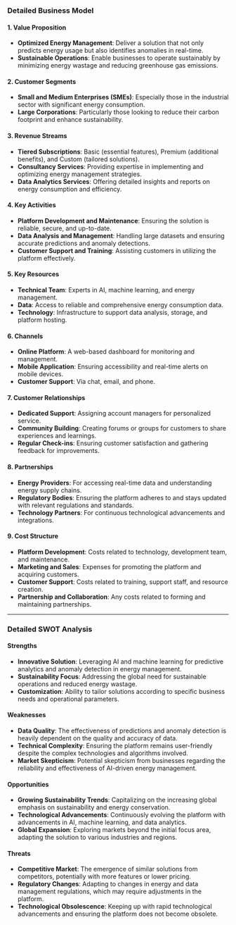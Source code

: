 ### Detailed Business Model

#### 1. Value Proposition
- **Optimized Energy Management**: Deliver a solution that not only predicts energy usage but also identifies anomalies in real-time.
- **Sustainable Operations**: Enable businesses to operate sustainably by minimizing energy wastage and reducing greenhouse gas emissions.
  
#### 2. Customer Segments
- **Small and Medium Enterprises (SMEs)**: Especially those in the industrial sector with significant energy consumption.
- **Large Corporations**: Particularly those looking to reduce their carbon footprint and enhance sustainability.
  
#### 3. Revenue Streams
- **Tiered Subscriptions**: Basic (essential features), Premium (additional benefits), and Custom (tailored solutions).
- **Consultancy Services**: Providing expertise in implementing and optimizing energy management strategies.
- **Data Analytics Services**: Offering detailed insights and reports on energy consumption and efficiency.
  
#### 4. Key Activities
- **Platform Development and Maintenance**: Ensuring the solution is reliable, secure, and up-to-date.
- **Data Analysis and Management**: Handling large datasets and ensuring accurate predictions and anomaly detections.
- **Customer Support and Training**: Assisting customers in utilizing the platform effectively.
  
#### 5. Key Resources
- **Technical Team**: Experts in AI, machine learning, and energy management.
- **Data**: Access to reliable and comprehensive energy consumption data.
- **Technology**: Infrastructure to support data analysis, storage, and platform hosting.
  
#### 6. Channels
- **Online Platform**: A web-based dashboard for monitoring and management.
- **Mobile Application**: Ensuring accessibility and real-time alerts on mobile devices.
- **Customer Support**: Via chat, email, and phone.
  
#### 7. Customer Relationships
- **Dedicated Support**: Assigning account managers for personalized service.
- **Community Building**: Creating forums or groups for customers to share experiences and learnings.
- **Regular Check-ins**: Ensuring customer satisfaction and gathering feedback for improvements.
  
#### 8. Partnerships
- **Energy Providers**: For accessing real-time data and understanding energy supply chains.
- **Regulatory Bodies**: Ensuring the platform adheres to and stays updated with relevant regulations and standards.
- **Technology Partners**: For continuous technological advancements and integrations.
  
#### 9. Cost Structure
- **Platform Development**: Costs related to technology, development team, and maintenance.
- **Marketing and Sales**: Expenses for promoting the platform and acquiring customers.
- **Customer Support**: Costs related to training, support staff, and resource creation.
- **Partnership and Collaboration**: Any costs related to forming and maintaining partnerships.

---
### Detailed SWOT Analysis

#### Strengths
- **Innovative Solution**: Leveraging AI and machine learning for predictive analytics and anomaly detection in energy management.
- **Sustainability Focus**: Addressing the global need for sustainable operations and reduced energy wastage.
- **Customization**: Ability to tailor solutions according to specific business needs and operational parameters.

#### Weaknesses
- **Data Quality**: The effectiveness of predictions and anomaly detection is heavily dependent on the quality and accuracy of data.
- **Technical Complexity**: Ensuring the platform remains user-friendly despite the complex technologies and algorithms involved.
- **Market Skepticism**: Potential skepticism from businesses regarding the reliability and effectiveness of AI-driven energy management.

#### Opportunities
- **Growing Sustainability Trends**: Capitalizing on the increasing global emphasis on sustainability and energy conservation.
- **Technological Advancements**: Continuously evolving the platform with advancements in AI, machine learning, and data analytics.
- **Global Expansion**: Exploring markets beyond the initial focus area, adapting the solution to various industries and regions.

#### Threats
- **Competitive Market**: The emergence of similar solutions from competitors, potentially with more features or lower pricing.
- **Regulatory Changes**: Adapting to changes in energy and data management regulations, which may require adjustments in the platform.
- **Technological Obsolescence**: Keeping up with rapid technological advancements and ensuring the platform does not become obsolete.

